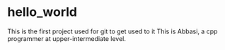 # hello_world
This is the first project used for git to get used to it
This is Abbasi, a cpp programmer at upper-intermediate level. 
